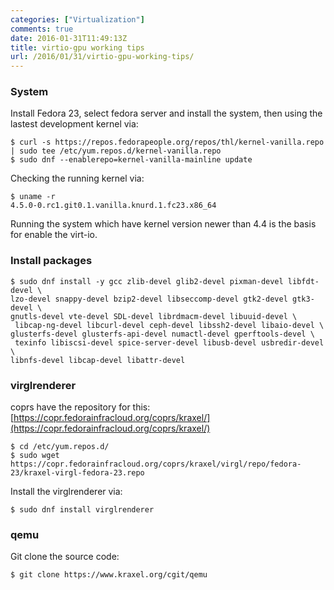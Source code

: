 ```yaml
---
categories: ["Virtualization"]
comments: true
date: 2016-01-31T11:49:13Z
title: virtio-gpu working tips
url: /2016/01/31/virtio-gpu-working-tips/
---
```


### System
Install Fedora 23, select fedora server and install the system, then using the
lastest development kernel via:    

```
$ curl -s https://repos.fedorapeople.org/repos/thl/kernel-vanilla.repo | sudo tee /etc/yum.repos.d/kernel-vanilla.repo
$ sudo dnf --enablerepo=kernel-vanilla-mainline update
```

Checking the running kernel via:    

```
$ uname -r
4.5.0-0.rc1.git0.1.vanilla.knurd.1.fc23.x86_64
```

Running the system which have kernel version newer than 4.4  is the basis for enable the virt-io.   

### Install packages

```
$ sudo dnf install -y gcc zlib-devel glib2-devel pixman-devel libfdt-devel \ 
lzo-devel snappy-devel bzip2-devel libseccomp-devel gtk2-devel gtk3-devel \ 
gnutls-devel vte-devel SDL-devel librdmacm-devel libuuid-devel \ 
 libcap-ng-devel libcurl-devel ceph-devel libssh2-devel libaio-devel \ 
glusterfs-devel glusterfs-api-devel numactl-devel gperftools-devel \ 
 texinfo libiscsi-devel spice-server-devel libusb-devel usbredir-devel \ 
libnfs-devel libcap-devel libattr-devel  
```

### virglrenderer
coprs have the repository for this:    
[https://copr.fedorainfracloud.org/coprs/kraxel/](https://copr.fedorainfracloud.org/coprs/kraxel/)    

```
$ cd /etc/yum.repos.d/
$ sudo wget https://copr.fedorainfracloud.org/coprs/kraxel/virgl/repo/fedora-23/kraxel-virgl-fedora-23.repo
```

Install the virglrenderer via:    

```
$ sudo dnf install virglrenderer
```

### qemu
Git clone the source code:    

```
$ git clone https://www.kraxel.org/cgit/qemu
```

